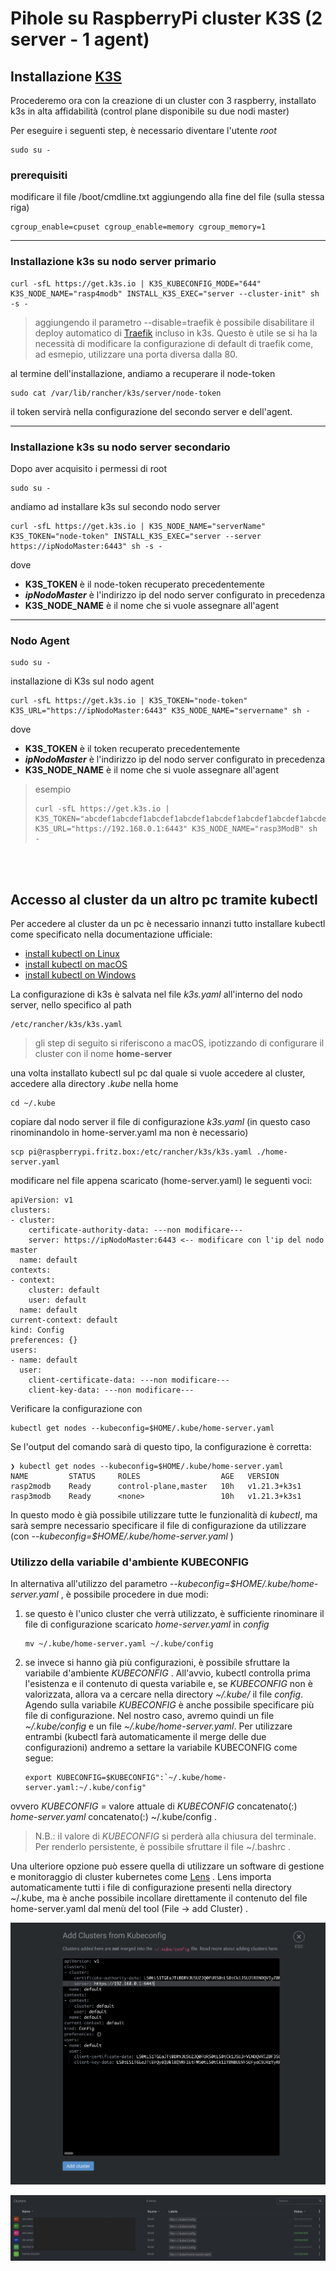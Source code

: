 # Pihole su RaspberryPi cluster K3S (2 server - 1 agent) 

 
## Installazione [K3S](https://k3s.io/)

Procederemo ora con la creazione di un cluster con 3 raspberry, installato k3s in alta affidabilità (control plane disponibile su due nodi master)
	
Per eseguire i seguenti step, è necessario diventare l'utente *root*
	
```
sudo su -
```

### prerequisiti
modificare il file /boot/cmdline.txt aggiungendo alla fine del file (sulla stessa riga)

``` 
cgroup_enable=cpuset cgroup_enable=memory cgroup_memory=1
```
---

### Installazione k3s su nodo server primario
	
```
curl -sfL https://get.k3s.io | K3S_KUBECONFIG_MODE="644" K3S_NODE_NAME="rasp4modb" INSTALL_K3S_EXEC="server --cluster-init" sh -s -
```
> aggiungendo il parametro --disable=traefik è possibile disabilitare il deploy automatico di [Traefik](https://traefik.io/) incluso in k3s. Questo è utile se si ha la necessità di modificare la configurazione di default di traefik come, ad esmepio, utilizzare una porta diversa dalla 80. 

al termine dell'installazione, andiamo a recuperare il node-token
	
```
sudo cat /var/lib/rancher/k3s/server/node-token
```
il token servirà nella configurazione del secondo server e dell'agent.

---

### Installazione k3s su nodo server secondario
Dopo aver acquisito i permessi di root

```
sudo su -
```
andiamo ad installare k3s sul secondo nodo server

```
curl -sfL https://get.k3s.io | K3S_NODE_NAME="serverName" K3S_TOKEN="node-token" INSTALL_K3S_EXEC="server --server https://ipNodoMaster:6443" sh -s -
```

dove 
- **K3S_TOKEN** è il node-token recuperato precedentemente 
- ***ipNodoMaster*** è l'indirizzo ip del nodo server configurato in precedenza
- **K3S\_NODE_NAME** è il nome che si vuole assegnare all'agent

---


### Nodo Agent

```
sudo su -
```
installazione di K3s sul nodo agent

```
curl -sfL https://get.k3s.io | K3S_TOKEN="node-token" K3S_URL="https://ipNodoMaster:6443" K3S_NODE_NAME="servername" sh -
```
dove 

- **K3S_TOKEN** è il token recuperato precedentemente
- ***ipNodoMaster*** è l'indirizzo ip del nodo server configurato in precedenza
- **K3S\_NODE_NAME** è il nome che si vuole assegnare all'agent

> esempio 
> 
> ```
> curl -sfL https://get.k3s.io | 
> K3S_TOKEN="abcdef1abcdef1abcdef1abcdef1abcdef1abcdef1abcdef1abcdef1abcdef1abcd::server:fedcba9fedcba9fedcba9fedcba9fedc" 
> K3S_URL="https://192.168.0.1:6443" K3S_NODE_NAME="rasp3ModB" sh -
> ```

<br>
<br>

## Accesso al cluster da un altro pc tramite kubectl
Per accedere al cluster da un pc è necessario innanzi tutto installare kubectl come specificato nella documentazione ufficiale:

* [install kubectl on Linux](https://kubernetes.io/docs/tasks/tools/install-kubectl-linux)
* [install kubectl on macOS](https://kubernetes.io/docs/tasks/tools/install-kubectl-macos) 
* [install kubectl on Windows](https://kubernetes.io/docs/tasks/tools/install-kubectl-windows)

La configurazione di k3s è salvata nel file *k3s.yaml* all'interno del nodo server, nello specifico al path

```
/etc/rancher/k3s/k3s.yaml
```

> gli step di seguito si riferiscono a macOS, ipotizzando di configurare il cluster con il nome **home-server**

una volta installato kubectl sul pc dal quale si vuole accedere al cluster, accedere alla directory *.kube* nella home

```
cd ~/.kube

```
copiare dal nodo server il file di configurazione *k3s.yaml* (in questo caso rinominandolo in home-server.yaml ma non è necessario)

```
scp pi@raspberrypi.fritz.box:/etc/rancher/k3s/k3s.yaml ./home-server.yaml
```
modificare nel file appena scaricato (home-server.yaml) le seguenti voci:

```
apiVersion: v1
clusters:
- cluster:
    certificate-authority-data: ---non modificare---
    server: https://ipNodoMaster:6443 <-- modificare con l'ip del nodo master
  name: default
contexts:
- context:
    cluster: default
    user: default
  name: default
current-context: default
kind: Config
preferences: {}
users:
- name: default
  user:
    client-certificate-data: ---non modificare---
    client-key-data: ---non modificare---

```

Verificare la configurazione con
 
```
kubectl get nodes --kubeconfig=$HOME/.kube/home-server.yaml
```
Se l'output del comando sarà di questo tipo, la configurazione è corretta:

```
❯ kubectl get nodes --kubeconfig=$HOME/.kube/home-server.yaml
NAME         STATUS     ROLES                  AGE   VERSION
rasp2modb    Ready      control-plane,master   10h   v1.21.3+k3s1
rasp3modb    Ready      <none>                 10h   v1.21.3+k3s1
```

In questo modo è già possibile utilizzare tutte le funzionalità di *kubectl*, ma sarà sempre necessario specificare il file di configurazione da utilizzare (con *--kubeconfig=$HOME/.kube/home-server.yaml* )

### Utilizzo della variabile d'ambiente KUBECONFIG

In alternativa all'utilizzo del parametro *--kubeconfig=$HOME/.kube/home-server.yaml* , è possibile procedere in due modi:

1.  se questo è l'unico cluster che verrà utilizzato, è sufficiente rinominare il file di configurazione scaricato *home-server.yaml* in *config*

	```
	mv ~/.kube/home-server.yaml ~/.kube/config
	```

2. se invece si hanno già più configurazioni, è possibile sfruttare la variabile d'ambiente *KUBECONFIG* . All'avvio, kubectl controlla prima l'esistenza e il contenuto di questa variabile e, se *KUBECONFIG* non è valorizzata, allora va a cercare nella directory *~/.kube/* il file *config*. Agendo sulla variabile *KUBECONFIG* è anche possibile specificare più file di configurazione.
Nel nostro caso, avremo quindi un file *~/.kube/config* e un file *~/.kube/home-server.yaml*. Per utilizzare entrambi (kubectl farà automaticamente il merge delle due configurazioni) andremo a settare la variabile KUBECONFIG come segue:

	```
	export KUBECONFIG=$KUBECONFIG":`~/.kube/home-server.yaml:~/.kube/config"
	```
ovvero *KUBECONFIG* = valore attuale di *KUBECONFIG* concatenato(:) *home-server.yaml* concatenato(:) ~/.kube/config .
> N.B.: il valore di *KUBECONFIG* si perderà alla chiusura del terminale. Per renderlo persistente, è possibile sfruttare il file ~/.bashrc .

Una ulteriore opzione può essere quella di utilizzare un software di gestione e monitoraggio di cluster kubernetes come [Lens](https://k8slens.dev/) .
Lens importa automaticamente tutti i file di configurazione presenti nella directory ~/.kube, ma è anche possibile incollare direttamente il contenuto del file home-server.yaml dal menù del tool (File -> add Cluster) .

<p align="center"><img src="./images/lens-cluster-setup.png?raw=true" alt="lens-cluster-setup" /></p>

<p align="center"><img src="./images/lens-cluster-list.png" alt="lens-cluster-list" /></p>
